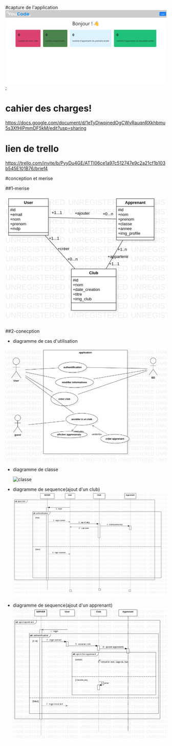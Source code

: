 #capture de l'application
![app](app.png);
# cahier des charges!
https://docs.google.com/document/d/1eTyDjwpjnedOgCWyRauqnRXkhbmu5s3XfHIPmmDF5kM/edit?usp=sharing

# lien de trello

https://trello.com/invite/b/PyyDu4GE/ATTI06ce1a97c512747e9c2a21cf1b103b545E101B76/brief4


#conception et merise

##1-merise

![merise](Main.png)

##2-conecption

 - diagramme de cas d'utilisation
  
  ![cas d'utilisation](case.png)
  
 - diagramme de classe
 
   ![classe](class-diagram.png)

- diagramme de sequence(ajout d'un club)
  ![sequence 1](seq1.png)

- diagramme de sequence(ajout d'un apprenant)
  ![sequence 2](seq2.png)
